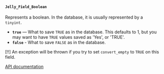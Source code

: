 #### `Jelly_Field_Boolean`

Represents a boolean. In the database, it is usually represented by a `tinyint`.

 * **`true`** — What to save `TRUE` as in the database. This defaults to 1, but you may want to have `TRUE` values saved as 'Yes', or 'TRUE'.
 * **`false`** - What to save `FALSE` as in the database.

[!!] An exception will be thrown if you try to set `convert_empty` to `TRUE` on this field.

[API documentation](../api/Jelly_Field_Boolean)